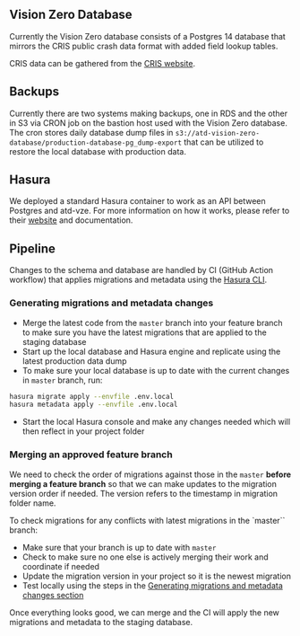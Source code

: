## Vision Zero Database

Currently the Vision Zero database consists of a Postgres 14 database that mirrors the CRIS public crash data format with added field lookup tables.

CRIS data can be gathered from the [CRIS website]([https://cris.dot.state.tx.us](https://cris.dot.state.tx.us/)). 

## Backups

Currently there are two systems making backups, one in RDS and the other in S3 via CRON job on the bastion host used with the Vision Zero database. The cron stores daily database dump files in `s3://atd-vision-zero-database/production-database-pg_dump-export` that can be utilized to restore the local database with production data.

## Hasura

We deployed a standard Hasura container to work as an API between Postgres and atd-vze. For more information on how it works, please refer to their [website](https://hasura.io) and documentation. 

## Pipeline

Changes to the schema and database are handled by CI (GitHub Action workflow) that applies migrations and metadata using the [Hasura CLI](https://hasura.io/docs/latest/hasura-cli/overview/).

### Generating migrations and metadata changes

- Merge the latest code from the `master` branch into your feature branch to make sure you have the latest migrations that are applied to the staging database
- Start up the local database and Hasura engine and replicate using the latest production data dump
- To make sure your local database is up to date with the current changes in `master` branch, run:
```bash
hasura migrate apply --envfile .env.local
hasura metadata apply --envfile .env.local
``` 
- Start the local Hasura console and make any changes needed which will then reflect in your project folder
### Merging an approved feature branch

We need to check the order of migrations against those in the `master` **before merging a feature branch** so that we can make updates to the migration version order if needed. The version refers to the timestamp in migration folder name.

To check migrations for any conflicts with latest migrations in the `master`` branch:
- Make sure that your branch is up to date with `master`
- Check to make sure no one else is actively merging their work and coordinate if needed
- Update the migration version in your project so it is the newest migration
- Test locally using the steps in the  [Generating migrations and metadata changes section](#generating-migrations-and-metadata-changes)

Once everything looks good, we can merge and the CI will apply the new migrations and metadata to the staging database.

